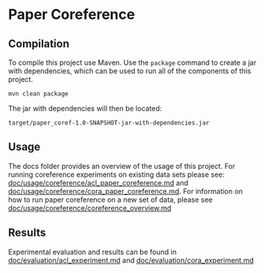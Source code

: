 Paper Coreference
=================

Compilation
-----------

To compile this project use Maven. Use the ```package``` command to create a jar with dependencies, which can be used to run all of the components of this project.

```
mvn clean package
```

The jar with dependencies will then be located:

```
target/paper_coref-1.0-SNAPSHOT-jar-with-dependencies.jar
```

Usage
------

The docs folder provides an overview of the usage of this project. For running coreference experiments on existing data sets please see: [doc/usage/coreference/acl_paper_coreference.md](doc/usage/coreference/acl_paper_coreference.md) and  [doc/usage/coreference/cora_paper_coreference.md](doc/usage/coreference/cora_paper_coreference.md). For information on how to run paper coreference on a new set of data, please see [doc/usage/coreference/coreference_overview.md](doc/usage/coreference/coreference_overview.md)

Results
-------

Experimental evaluation and results can be found in [doc/evaluation/acl_experiment.md](doc/evaluation/acl_experiment.md) and [doc/evaluation/cora_experiment.md](doc/evaluation/cora_experiment.md)